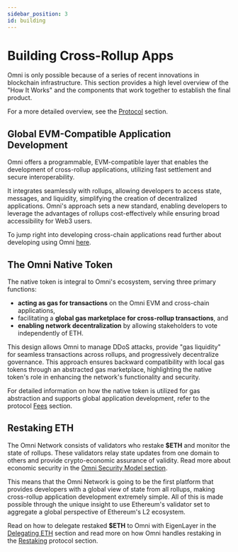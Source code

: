 ```yaml
---
sidebar_position: 3
id: building
---
```


# Building Cross-Rollup Apps

Omni is only possible because of a series of recent innovations in blockchain infrastructure. This section provides a high level overview of the "How It Works" and the components that work together to establish the final product.

For a more detailed overview, see the [Protocol](../protocol/introduction/introduction.md) section.

## Global EVM-Compatible Application Development

Omni offers a programmable, EVM-compatible layer that enables the development of cross-rollup applications, utilizing fast settlement and secure interoperability.

It integrates seamlessly with rollups, allowing developers to access state, messages, and liquidity, simplifying the creation of decentralized applications. Omni's approach sets a new standard, enabling developers to leverage the advantages of rollups cost-effectively while ensuring broad accessibility for Web3 users.

To jump right into developing cross-chain applications read further about developing using Omni [here](../develop/xchain-messaging.md).

## The Omni Native Token

The native token is integral to Omni's ecosystem, serving three primary functions:

- **acting as gas for transactions** on the Omni EVM and cross-chain applications,
- facilitating a **global gas marketplace for cross-rollup transactions**, and
- **enabling network decentralization** by allowing stakeholders to vote independently of ETH.

This design allows Omni to manage DDoS attacks, provide "gas liquidity" for seamless transactions across rollups, and progressively decentralize governance. This approach ensures backward compatibility with local gas tokens through an abstracted gas marketplace, highlighting the native token's role in enhancing the network's functionality and security.

For detailed information on how the native token is utilized for gas abstraction and supports global application development, refer to the protocol [Fees](../protocol/xmessages/fees/fees.md) section.

## Restaking ETH

The Omni Network consists of validators who restake **\$ETH** and monitor the state of rollups. These validators relay state updates from one domain to others and provide crypto-economic assurance of validity. Read more about economic security in the [Omni Security Model section](../protocol/security/implementation.md).

This means that the Omni Network is going to be the first platform that provides developers with a global view of state from all rollups, making cross-rollup application development extremely simple. All of this is made possible through the unique insight to use Ethereum's validator set to aggregate a global perspective of Ethereum's L2 ecosystem.

Read on how to delegate restaked **\$ETH** to Omni with EigenLayer in the [Delegating ETH](./delegate.md) section and read more on how Omni handles restaking in the [Restaking](../protocol/security/restaking.md) protocol section.
